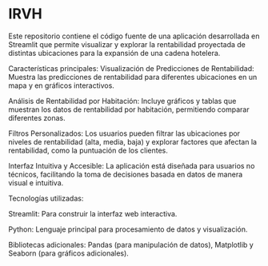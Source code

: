 # IRVH
Este repositorio contiene el código fuente de una aplicación desarrollada en Streamlit que permite visualizar y explorar la rentabilidad proyectada de distintas ubicaciones para la expansión de una cadena hotelera. 

Características principales:
Visualización de Predicciones de Rentabilidad: Muestra las predicciones de rentabilidad para diferentes ubicaciones en un mapa y en gráficos interactivos.

Análisis de Rentabilidad por Habitación: Incluye gráficos y tablas que muestran los datos de rentabilidad por habitación, permitiendo comparar diferentes zonas.

Filtros Personalizados: Los usuarios pueden filtrar las ubicaciones por niveles de rentabilidad (alta, media, baja) y explorar factores que afectan la rentabilidad, como la puntuación de los clientes.

Interfaz Intuitiva y Accesible: La aplicación está diseñada para usuarios no técnicos, facilitando la toma de decisiones basada en datos de manera visual e intuitiva.

Tecnologías utilizadas:

Streamlit: Para construir la interfaz web interactiva.

Python: Lenguaje principal para procesamiento de datos y visualización.

Bibliotecas adicionales: Pandas (para manipulación de datos), Matplotlib y Seaborn (para gráficos adicionales).
